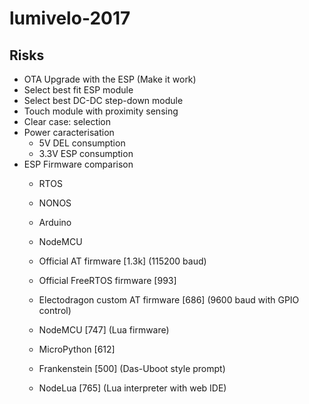# lumivelo-2017

## Risks

- OTA Upgrade with the ESP (Make it work)
- Select best fit ESP module
- Select best DC-DC step-down module
- Touch module with proximity sensing
- Clear case: selection
- Power caracterisation
  - 5V DEL consumption
  - 3.3V ESP consumption
- ESP Firmware comparison
  - RTOS
  - NONOS
  - Arduino
  - NodeMCU

  - Official AT firmware [1.3k] (115200 baud)
  - Official FreeRTOS firmware [993]
  - Electodragon custom AT firmware [686] (9600 baud with GPIO control)
  - NodeMCU [747] (Lua firmware)
  - MicroPython [612]
  - Frankenstein [500] (Das-Uboot style prompt)
  - NodeLua [765] (Lua interpreter with web IDE)

